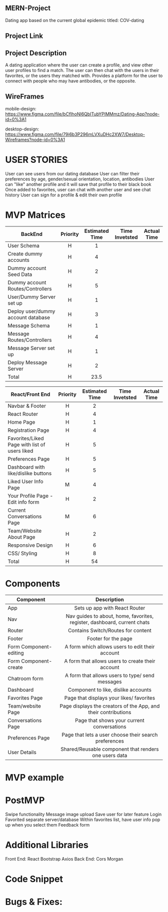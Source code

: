 ## MERN-Project
Dating app based on the current global epidemic titled: COV-dating


## Project Link






## Project Description
A dating application where the user can create a profile, and view other user profiles to find a match. The user can then chat
with the users in their favorites, or the users they matched with. Provides a platform for the user to connect with people who 
may have antibodies, or the opposite.


## WireFrames

mobile-design:
https://www.figma.com/file/bCfIhoNl6QbITubYPlMMmz/Dating-App?node-id=0%3A1

desktop-design:
https://www.figma.com/file/79i6b3P296mLVXuDHc2XW7/Desktop-Wireframes?node-id=0%3A1



# USER STORIES
User can see users from our dating database
User can filter their preferences by age, gender/sexual orientation, location, antibodies
User can "like" another profile and it will save that profile to their black book
Once added to favorites, user can chat with another user and see chat history
User can sign for a profile & edit their own profile



# MVP Matrices
| BackEnd                                       | Priority | Estimated Time | Time Invetsted | Actual Time |
| --------------------------------------------- | :------: | :------------: | :------------: | :---------: |
| User Schema                                   |    H     |       1        |                |             |
| Create dummy accounts                         |    H     |       4        |                |             |
| Dummy account Seed Data                       |    H     |       2        |                |             |
| Dummy account Routes/Controllers              |    H     |       5        |                |             |
| User/Dummy Server set up                      |    H     |       1        |                |             |
| Deploy user/dummy account database            |    H     |       3        |                |             |
| Message Schema                                |    H     |       1        |                |             |
| Message  Routes/Controllers                   |    H     |       4        |                |             |
| Message Server set up                         |    H     |       1        |                |             |
| Deploy Message Server                         |    H     |       2        |                |             |
| Total                                         |    H     |       23.5     |                |             |



| React/Front End                               | Priority | Estimated Time | Time Invetsted | Actual Time |
| --------------------------------------------- | :------: | :------------: | :------------: | :---------: |
| Navbar & Footer                               |    H     |       2        |                |             |
| React Router                                  |    H     |       4        |                |             |
| Home Page                                     |    H     |       1        |                |             |
| Registration Page                             |    H     |       4        |                |             |
| Favorites/Liked Page with list of users liked |    H     |       5        |                |             |
| Preferences Page                              |    H     |       5        |                |             |
| Dashboard with like/dislike buttons           |    H     |       5        |                |             |
| Liked User Info Page                          |    M     |       4        |                |             |
| Your Profile Page -Edit info form             |    H     |       2        |                |             |
| Current Conversations Page                    |    M     |       6        |                |             |
| Team/Website About Page                       |    H     |       2        |                |             |
| Responsive Design                             |    H     |       6        |                |             |
| CSS/ Styling                                  |    H     |       8        |                |             |
| Total                                         |    H     |       54       |                |             |

# Components

| Component              |                                       Description                                        |
| ---------------------- | :--------------------------------------------------------------------------------------: |
| App                    |                              Sets up app with React Router                               |
| Nav                    |         Nav guides to about, home, favorites, register, dashboard, current chats         |
| Router                 |                            Contains Switch/Routes for content                            |
| Footer                 |                              Footer for the page                                         |
| Form Component-editing |                       A form which allows users to edit their account                    |
| Form Component-create  |                       A form that allows users to create their account                   |
| Chatroom form          |                       A form that allows users to type/ send messages                    |
| Dashboard              |                                Component to like, dislike accounts                       |
| Favorites Page         |                            Page that displays your likes/ favorites                      |
| Team/website Page      |                Page displays the creators of the App, and their contributions            |
| Conversations Page     |                           Page that shows your current conversations                     |
| Preferences Page       |                    Page that lets a user choose their search preferences                 |
| User Details           |                       Shared/Reusable component that renders one users data              |
# MVP example


# PostMVP

Swipe functionality 
Message image upload
Save user for later feature
Login 
Favorited separate server/database
Within favorites list, have user info pop up when you select them
Feedback form


# Additional Libraries
Front End:
React Bootstrap
Axios
Back End:
Cors
Morgan


# Code Snippet


# Bugs & Fixes:
